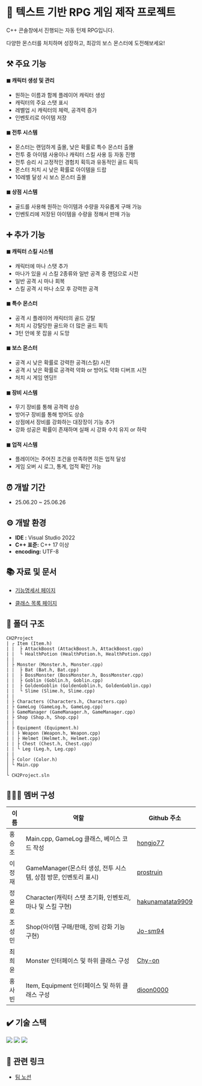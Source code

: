 # 👾 텍스트 기반 RPG 게임 제작 프로젝트

C++ 콘솔창에서 진행되는 자동 턴제 RPG입니다.

다양한 몬스터를 처치하며 성장하고, 최강의 보스 몬스터에 도전해보세요!

## ⚒️ 주요 기능

#### ◼ 캐릭터 생성 및 관리

- 원하는 이름과 함께 플레이어 캐릭터 생성
- 캐릭터의 주요 스탯 표시
- 레벨업 시 캐릭터의 체력, 공격력 증가
- 인벤토리로 아이템 저장

#### ◼ 전투 시스템

- 몬스터는 랜덤하게 출몰, 낮은 확률로 특수 몬스터 출몰
- 전투 중 아이템 사용이나 캐릭터 스킬 사용 등 자동 진행
- 전투 승리 시 고정적인 경험치 획득과 유동적인 골드 획득
- 몬스터 처치 시 낮은 확률로 아이템을 드랍
- 10레벨 달성 시 보스 몬스터 출몰

#### ◼ 상점 시스템

- 골드를 사용해 원하는 아이템과 수량을 자유롭게 구매 가능
- 인벤토리에 저장된 아이템을 수량을 정해서 판매 가능

## ➕ 추가 기능

#### ◼ 캐릭터 스킬 시스템

- 캐릭터에 마나 스탯 추가
- 마나가 있을 시 스킬 2종류와 일반 공격 중 랜덤으로 시전
- 일반 공격 시 마나 회복
- 스킬 공격 시 마나 소모 후 강력한 공격

#### ◼ 특수 몬스터

- 공격 시 플레이어 캐릭터의 골드 강탈
- 처치 시 강탈당한 골드와 더 많은 골드 획득
- 3턴 안에 못 잡을 시 도망

#### ◼ 보스 몬스터

- 공격 시 낮은 확률로 강력한 공격(스킬) 시전
- 공격 시 낮은 확률로 공격력 약화 or 방어도 약화 디버프 시전
- 처치 시 게임 엔딩!!

#### ◼ 장비 시스템

- 무기 장비를 통해 공격력 상승
- 방어구 장비를 통해 방어도 상승
- 상점에서 장비를 강화하는 대장장이 기능 추가
- 강화 성공은 확률이 존재하며 실패 시 강화 수치 유지 or 하락

#### ◼ 업적 시스템

- 플레이어는 주어진 조건을 만족하면 히든 업적 달성
- 게임 오버 시 로그, 통계, 업적 확인 가능

## ⏰ 개발 기간

- 25.06.20 ~ 25.06.26

## ⚙️ 개발 환경
- **IDE :** Visual Studio 2022
- **C++ 표준:** C++ 17 이상
- **encoding:** UTF-8

## 📚 자료 및 문서

- [기능명세서 페이지](https://teamsparta.notion.site/2182dc3ef51480f59a0ae5fb0ad2cc15?v=2182dc3ef51480d39847000cb7fca957)

- [클래스 목록 페이지](https://hongjo77.github.io/Unreal_CH2/html/annotated.html)

## 📁 폴더 구조

```
CH2Project
| ┌ Item (Item.h)
| |  ├ AttackBoost (AttackBoost.h, AttackBoost.cpp)
| |  └ HealthPotion (HealthPotion.h, HealthPotion.cpp)
| |
│ ├ Monster (Monster.h, Monster.cpp)
| |  ├ Bat (Bat.h, Bat.cpp)
| |  ├ BossMonster (BossMonster.h, BossMonster.cpp)
| |  ├ Goblin (Goblin.h, Goblin.cpp)
| |  ├ GoldenGoblin (GoldenGoblin.h, GoldenGoblin.cpp)
| |  └ Slime (Slime.h, Slime.cpp)
| |
| ├ Characters (Characters.h, Characters.cpp)
| ├ GameLog (GameLog.h, GameLog.cpp)
| ├ GameManager (GameManager.h, GameManager.cpp)
| ├ Shop (Shop.h, Shop.cpp)
| |
│ ├ Equipment (Equipment.h)
| | ├ Weapon (Weapon.h, Weapon.cpp)
| | ├ Helmet (Helmet.h, Helmet.cpp)
| | ├ Chest (Chest.h, Chest.cpp)
| | └ Leg (Leg.h, Leg.cpp)
| |
│ ├ Color (Color.h)
│ └ Main.cpp
│
└ CH2Project.sln
```

## 🧑‍🤝‍🧑 멤버 구성

| 이름   | 역할                                                            | Github 주소                                             |
| ------ | --------------------------------------------------------------- | ------------------------------------------------------- |
| 홍승조 | Main.cpp, GameLog 클래스, 베이스 코드 작성                      | [hongjo77](https://github.com/hongjo77)                 |
| 이정재 | GameManager(몬스터 생성, 전투 시스템, 상점 방문, 인벤토리 표시) | [prostruin](https://github.com/prostruin)               |
| 정윤호 | Character(캐릭터 스탯 초기화, 인벤토리, 마나 및 스킬 구현)      | [hakunamatata9909](https://github.com/hakunamatata9909) |
| 조성민 | Shop(아이템 구매/판매, 장비 강화 기능 구현)                     | [Jo-sm94](https://github.com/Jo-sm94)                   |
| 최희윤 | Monster 인터페이스 및 하위 클래스 구성                          | [Chy-on](https://github.com/Chy-on)                     |
| 홍사빈 | Item, Equipment 인터페이스 및 하위 클래스 구성                  | [dioon0000](https://github.com/dioon0000)               |

## ✔️ 기술 스택

<img src="https://img.shields.io/badge/c++-00599C?style=for-the-badge&logo=c%2B%2B&logoColor=white"> <img src="https://img.shields.io/badge/git-F05032?style=for-the-badge&logo=git&logoColor=white"> <img src="https://img.shields.io/badge/github-181717?style=for-the-badge&logo=github&logoColor=white">

## 🔗 관련 링크

- [팀 노션](https://teamsparta.notion.site/5-1ff2dc3ef5148096b38efc1cbaf5c14d)
